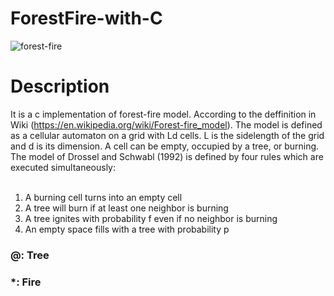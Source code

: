 # ForestFire-with-C

![forest-fire](https://user-images.githubusercontent.com/31298786/147691103-377c0161-71d5-408b-8036-88cbb594b512.gif)

# Description
It is a c implementation of forest-fire model. According to the deffinition in Wiki (https://en.wikipedia.org/wiki/Forest-fire_model). The model is defined as a cellular automaton on a grid with Ld cells. L is the sidelength of the grid and d is its dimension. A cell can be empty, occupied by a tree, or burning. The model of Drossel and Schwabl (1992) is defined by four rules which are executed simultaneously: <br />
<br />
1. A burning cell turns into an empty cell <br />
2. A tree will burn if at least one neighbor is burning <br />
3. A tree ignites with probability f even if no neighbor is burning <br />
4. An empty space fills with a tree with probability p <br />


### @: Tree 
### *: Fire 

